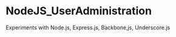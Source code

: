 NodeJS_UserAdministration
=========================

Experiments with Node.js, Express.js, Backbone,js, Underscore.js